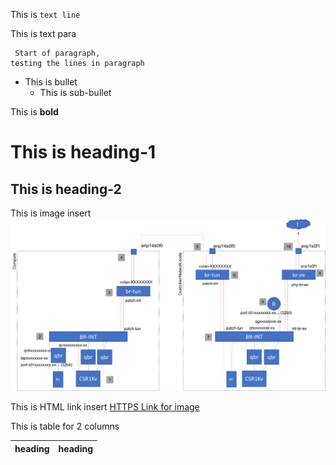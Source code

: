 This is `text line`

This is text para

```
 Start of paragraph, 
testing the lines in paragraph

```

* This is bullet
  * This is sub-bullet

This is **bold**

# This is heading-1

## This is heading-2

This is image insert
![image name if not present](https://github.com/userlerueda/LTRCLD-1451/blob/master/images/neutron-2.png)

This is HTML link insert
[HTTPS Link for image](https://github.com/userlerueda/LTRCLD-1451/blob/master/images/neutron-2.png)

This is table for 2 columns

|heading|heading|
|-------|------|
